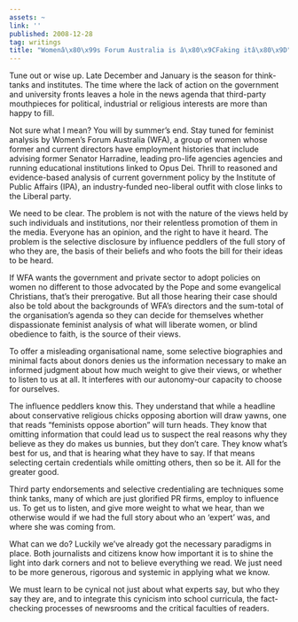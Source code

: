 ```yaml
---
assets: ~
link: ''
published: 2008-12-28
tag: writings
title: "Womenâ\x80\x99s Forum Australia is â\x80\x9CFaking itâ\x80\x9D"
---
```

Tune out or wise up. Late December and January is the season for
think-tanks and institutes. The time where the lack of action on the
government and university fronts leaves a hole in the news agenda that
third-party mouthpieces for political, industrial or religious interests
are more than happy to fill.

Not sure what I mean? You will by summer’s end. Stay tuned for feminist
analysis by Women’s Forum Australia (WFA), a group of women whose former
and current directors have employment histories that include advising
former Senator Harradine, leading pro-life agencies agencies and running
educational institutions linked to Opus Dei. Thrill to reasoned and
evidence-based analysis of current government policy by the Institute of
Public Affairs (IPA), an industry-funded neo-liberal outfit with close
links to the Liberal party.

We need to be clear. The problem is not with the nature of the views
held by such individuals and institutions, nor their relentless
promotion of them in the media. Everyone has an opinion, and the right
to have it heard. The problem is the selective disclosure by influence
peddlers of the full story of who they are, the basis of their beliefs
and who foots the bill for their ideas to be heard.

If WFA wants the government and private sector to adopt policies on
women no different to those advocated by the Pope and some evangelical
Christians, that’s their prerogative. But all those hearing their case
should also be told about the backgrounds of WFA’s directors and the
sum-total of the organisation’s agenda so they can decide for themselves
whether dispassionate feminist analysis of what will liberate women, or
blind obedience to faith, is the source of their views.

To offer a misleading organisational name, some selective biographies
and minimal facts about donors denies us the information necessary to
make an informed judgment about how much weight to give their views, or
whether to listen to us at all. It interferes with our autonomy-our
capacity to choose for ourselves.

The influence peddlers know this. They understand that while a headline
about conservative religious chicks opposing abortion will draw yawns,
one that reads “feminists oppose abortion” will turn heads. They know
that omitting information that could lead us to suspect the real reasons
why they believe as they do makes us bunnies, but they don’t care. They
know what’s best for us, and that is hearing what they have to say. If
that means selecting certain credentials while omitting others, then so
be it. All for the greater good.

Third party endorsements and selective credentialing are techniques some
think tanks, many of which are just glorified PR firms, employ to
influence us. To get us to listen, and give more weight to what we hear,
than we otherwise would if we had the full story about who an ‘expert’
was, and where she was coming from.

What can we do? Luckily we’ve already got the necessary paradigms in
place. Both journalists and citizens know how important it is to shine
the light into dark corners and not to believe everything we read. We
just need to be more generous, rigorous and systemic in applying what we
know.

We must learn to be cynical not just about what experts say, but who
they say they are, and to integrate this cynicism into school curricula,
the fact-checking processes of newsrooms and the critical faculties of
readers.